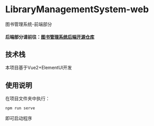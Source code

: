 # LibraryManagementSystem-web
 图书管理系统-前端部分
 #### 后端部分请前往：[图书管理系统后端开源仓库](https://github.com/lijincheng2018/LibraryManagementSystem-server "图书管理系统后端开源仓库")
 
 ## 技术栈
 本项目基于Vue2+ElementUI开发
 
 ## 使用说明
在项目文件夹中执行：
```
npm run serve
```
即可启动程序
